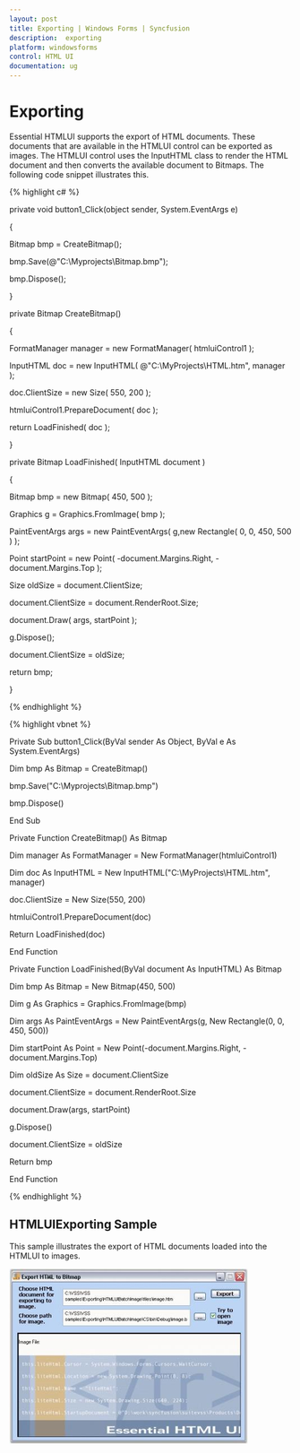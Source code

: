 ```yaml
---
layout: post
title: Exporting | Windows Forms | Syncfusion
description:  exporting
platform: windowsforms
control: HTML UI
documentation: ug
---
```


#  Exporting

Essential HTMLUI supports the export of HTML documents. These documents that are available in the HTMLUI control can be exported as images. The HTMLUI control uses the InputHTML class to render the HTML document and then converts the available document to Bitmaps. The following code snippet illustrates this.



{% highlight c# %}



private void button1_Click(object sender, System.EventArgs e)

{

Bitmap bmp = CreateBitmap();

bmp.Save(@"C:\Myprojects\Bitmap.bmp");

bmp.Dispose();

}



private Bitmap CreateBitmap()

{

FormatManager manager = new FormatManager( htmluiControl1 );

InputHTML doc = new InputHTML( @"C:\MyProjects\HTML.htm", manager );

doc.ClientSize = new Size( 550, 200 );

htmluiControl1.PrepareDocument( doc );

return LoadFinished( doc );

}



private Bitmap LoadFinished( InputHTML document )

{

Bitmap bmp = new Bitmap( 450, 500 );

Graphics g = Graphics.FromImage( bmp );

PaintEventArgs args = new PaintEventArgs( g,new Rectangle( 0, 0, 450, 500 ) );

Point startPoint = new Point( -document.Margins.Right, -document.Margins.Top );

Size oldSize = document.ClientSize;

document.ClientSize = document.RenderRoot.Size;

document.Draw( args, startPoint );

g.Dispose();

document.ClientSize = oldSize;

return bmp;

}

{% endhighlight %}

{% highlight vbnet %}



Private Sub button1_Click(ByVal sender As Object, ByVal e As System.EventArgs)

Dim bmp As Bitmap = CreateBitmap()

bmp.Save("C:\Myprojects\Bitmap.bmp")

bmp.Dispose()

End Sub



Private Function CreateBitmap() As Bitmap

Dim manager As FormatManager = New FormatManager(htmluiControl1)

Dim doc As InputHTML = New InputHTML("C:\MyProjects\HTML.htm", manager)

doc.ClientSize = New Size(550, 200)

htmluiControl1.PrepareDocument(doc)

 Return LoadFinished(doc)

End Function



Private Function LoadFinished(ByVal document As InputHTML) As Bitmap

Dim bmp As Bitmap = New Bitmap(450, 500)

Dim g As Graphics = Graphics.FromImage(bmp)

Dim args As PaintEventArgs = New PaintEventArgs(g, New Rectangle(0, 0, 450, 500))

Dim startPoint As Point = New Point(-document.Margins.Right, -document.Margins.Top)

Dim oldSize As Size = document.ClientSize

document.ClientSize = document.RenderRoot.Size

document.Draw(args, startPoint)

g.Dispose()

document.ClientSize = oldSize

Return bmp

End Function

{% endhighlight %}

## HTMLUIExporting Sample

This sample illustrates the export of HTML documents loaded into the HTMLUI to images.

![](Exporting_images/Exporting_img1.jpeg)



